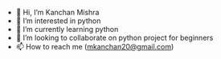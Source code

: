 - 👋 Hi, I’m Kanchan Mishra
- 👀 I’m interested in python
- 🌱 I’m currently learning python
- 💞️ I’m looking to collaborate on python project for beginners
- 📫 How to reach me (mkanchan20@gmail.com)

<!---
mkanchan20/mkanchan20 is a ✨ special ✨ repository because its `README.md` (this file) appears on your GitHub profile.
You can click the Preview link to take a look at your changes.
--->
